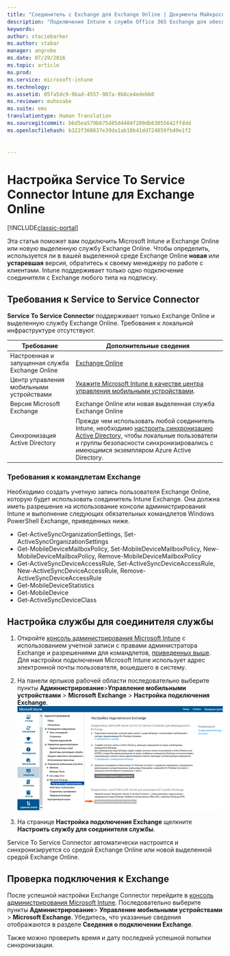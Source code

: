 ```yaml
---
title: "Соединитель с Exchange для Exchange Online | Документы Майкрософт"
description: "Подключения Intune к службе Office 365 Exchange для обеспечения поддержки управления мобильными устройствами с помощью Exchange ActiveSync."
keywords: 
author: staciebarker
ms.author: stabar
manager: angrobe
ms.date: 07/29/2016
ms.topic: article
ms.prod: 
ms.service: microsoft-intune
ms.technology: 
ms.assetid: 05fa5dc9-9bad-4557-987a-9b8ce4edebb0
ms.reviewer: muhosabe
ms.suite: ems
translationtype: Human Translation
ms.sourcegitcommit: b6d5ea579b675d85d4404f289db83055642ffddd
ms.openlocfilehash: b322f368637e39da1ab10b41dd724859fb49e1f2


---
```


# <a name="configure-the-intune-service-to-service-connector-for-exchange-online"></a>Настройка Service To Service Connector Intune для Exchange Online

[!INCLUDE[classic-portal](../includes/classic-portal.md)]

Эта статья поможет вам подключить Microsoft Intune и Exchange Online или новую выделенную службу Exchange Online. Чтобы определить, используется ли в вашей выделенной среде Exchange Online **новая** или **устаревшая** версия, обратитесь к своему менеджеру по работе с клиентами. Intune поддерживает только одно подключение соединителя с Exchange любого типа на подписку.

## <a name="service-to-service-connector-requirements"></a>Требования к Service to Service Connector
**Service To Service Connector** поддерживает только Exchange Online и выделенную службу Exchange Online. Требования к локальной инфраструктуре отсутствуют.

|Требование|Дополнительные сведения|
|---------------|--------------------|
|Настроенная и запущенная служба Exchange Online|[Exchange Online](https://technet.microsoft.com/library/jj200580.aspx) |
|Центр управления мобильными устройствами| [Укажите Microsoft Intune в качестве центра управления мобильными устройствами](prerequisites-for-enrollment.md#step-2-set-mdm-authority).|
|Версия Microsoft Exchange|Exchange Online или новая выделенная служба Exchange Online|
|Синхронизация Active Directory|Прежде чем использовать любой соединитель Intune, необходимо [настроить синхронизацию Active Directory](/intune/get-started/start-with-a-paid-subscription-to-microsoft-intune-step-3), чтобы локальные пользователи и группы безопасности синхронизировались с имеющимся экземпляром Azure Active Directory.|

### <a name="exchange-cmdlet-requirements"></a>Требования к командлетам Exchange

Необходимо создать учетную запись пользователя Exchange Online, которую будет использовать соединитель Intune Exchange. Она должна иметь разрешение на использование консоли администрирования Intune и выполнение следующих обязательных командлетов Windows PowerShell Exchange, приведенных ниже.

 - Get-ActiveSyncOrganizationSettings, Set-ActiveSyncOrganizationSettings
 - Get-MobileDeviceMailboxPolicy, Set-MobileDeviceMailboxPolicy, New-MobileDeviceMailboxPolicy, Remove-MobileDeviceMailboxPolicy
 - Get-ActiveSyncDeviceAccessRule, Set-ActiveSyncDeviceAccessRule, New-ActiveSyncDeviceAccessRule, Remove-ActiveSyncDeviceAccessRule
 - Get-MobileDeviceStatistics
 - Get-MobileDevice
 - Get-ActiveSyncDeviceClass

## <a name="set-up-the-service-to-service-connector"></a>Настройка службы для соединителя службы

1. Откройте [консоль администрирования Microsoft Intune](http://manage.microsoft.com) с использованием учетной записи с правами администратора Exchange и разрешениями для командлетов, [приведенных выше](#exchange-cmdlet-requirements). Для настройки подключения Microsoft Intune использует адрес электронной почты пользователя, вошедшего в систему.

2.  На панели ярлыков рабочей области последовательно выберите пункты **Администрирование**>**Управление мобильными устройствами** > **Microsoft Exchange** > **Настройка подключения Exchange**.
![Страница настройки Service To Service Connector](../media/intunesa5cservicetoserviceconnector.png)

3.  На странице **Настройка подключения Exchange** щелкните **Настроить службу для соединителя службы**.


Service To Service Connector автоматически настроится и синхронизируется со средой Exchange Online или новой выделенной средой Exchange Online.

## <a name="validate-your-exchange-connection"></a>Проверка подключения к Exchange

После успешной настройки Exchange Connector перейдите в [консоль администрирования Microsoft Intune](http://manage.microsoft.com). Последовательно выберите пункты **Администрирование**> **Управление мобильными устройствами** > **Microsoft Exchange**. Убедитесь, что указанные сведения отображаются в разделе **Сведения о подключении Exchange**.

Также можно проверить время и дату последней успешной попытки синхронизации.



<!--HONumber=Dec16_HO2-->


